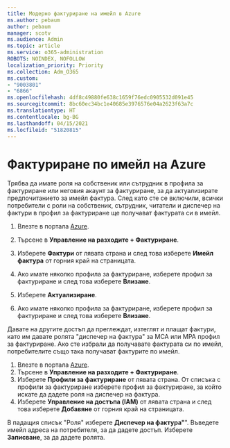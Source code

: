 ```yaml
---
title: Модерно фактуриране на имейл в Azure
ms.author: pebaum
author: pebaum
manager: scotv
ms.audience: Admin
ms.topic: article
ms.service: o365-administration
ROBOTS: NOINDEX, NOFOLLOW
localization_priority: Priority
ms.collection: Adm_O365
ms.custom:
- "9003801"
- "6866"
ms.openlocfilehash: 4df8c49880fe638c1659f76edc0905532d091e45
ms.sourcegitcommit: 8bc60ec34bc1e40685e3976576e04a2623f63a7c
ms.translationtype: HT
ms.contentlocale: bg-BG
ms.lasthandoff: 04/15/2021
ms.locfileid: "51820815"
---
```

# <a name="email-invoicing-in-azure"></a>Фактуриране по имейл на Azure

Трябва да имате роля на собственик или сътрудник в профила за фактуриране или неговия акаунт за фактуриране, за да актуализирате предпочитанието за имейл фактура. След като сте се включили, всички потребители с роли на собственик, сътрудник, читатели и диспечер на фактури в профил за фактуриране ще получават фактурата си в имейл.

1. Влезте в портала [Azure](https://portal.azure.com/).
2. Търсене в **Управление на разходите + Фактуриране**.
3. Изберете **Фактури** от лявата страна и след това изберете **Имейл фактура** от горния край на страницата.
4. Ако имате няколко профила за фактуриране, изберете профил за фактуриране и след това изберете **Влизане**.

5. Изберете **Актуализиране**.
6. Ако имате няколко профила за фактуриране, изберете профил за фактуриране и след това изберете **Влизане**.

Давате на другите достъп да преглеждат, изтеглят и плащат фактури, като им давате ролята "диспечер на фактура" за MCA или MPA профил за фактуриране. Ако сте избрали да получавате фактурата си по имейл, потребителите също така получават фактурите по имейл.

1. Влезте в портала [Azure](https://portal.azure.com/).
2. Търсене в **Управление на разходите + Фактуриране**.
3. Изберете **Профили за фактуриране** от лявата страна. От списъка с профили за фактуриране изберете профил за фактуриране, за който искате да дадете роля на диспечер на фактура.
4. Изберете **Управление на достъпа (IAM)** от лявата страна и след това изберете **Добавяне** от горния край на страницата.

В падащия списък "Роля" изберете **Диспечер на фактура"**". Въведете имейл адреса на потребителя, за да дадете достъп. Изберете **Записване**, за да дадете ролята.
